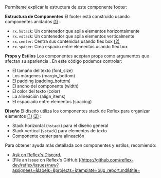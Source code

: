  

Permíteme explicar la estructura de este componente footer:

**Estructura de Componentes**
El footer está construido usando componentes anidados  [(1)](https://reflex.dev/docs/library/layout/stack/) :
- `rx.hstack`: Un contenedor que apila elementos horizontalmente 
- `rx.vstack`: Un contenedor que apila elementos verticalmente 
- `rx.center`: Centra sus contenidos usando flex box  [(2)](https://reflex.dev/docs/styling/layout/) 
- `rx.spacer`: Crea espacio entre elementos usando flex box 

**Props y Estilos**
Los componentes aceptan props como argumentos que afectan su apariencia . En este código podemos controlar:
- El tamaño del texto (font_size)
- Los márgenes (margin_bottom)
- El padding (padding_bottom) 
- El ancho del componente (width)
- El color del texto (color)
- La alineación (align_items)
- El espaciado entre elementos (spacing)

**Diseño**
El diseño utiliza los componentes stack de Reflex para organizar elementos  [(1)](https://reflex.dev/docs/library/layout/stack/)  [(2)](https://reflex.dev/docs/styling/layout/) :
- Stack horizontal (`hstack`) para el diseño general
- Stack vertical (`vstack`) para elementos de texto 
- Componente center para alineación

Para obtener ayuda más detallada con componentes y estilos, recomiendo:
- [Ask on Reflex's Discord.](https://discord.gg/T5WSbC2YtQ)
- [File an issue on Reflex's GitHub.](https://github.com/reflex-dev/reflex/issues/new?assignees=&labels=&projects=&template=bug_report.md&title=
